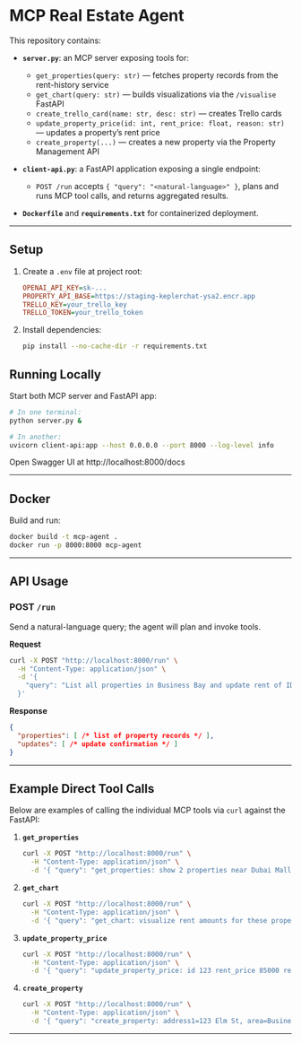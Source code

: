 # MCP Real Estate Agent

This repository contains:

- **`server.py`**: an MCP server exposing tools for:
  - `get_properties(query: str)` — fetches property records from the rent-history service
  - `get_chart(query: str)` — builds visualizations via the `/visualise` FastAPI
  - `create_trello_card(name: str, desc: str)` — creates Trello cards
  - `update_property_price(id: int, rent_price: float, reason: str)` — updates a property’s rent price
  - `create_property(...)` — creates a new property via the Property Management API

- **`client-api.py`**: a FastAPI application exposing a single endpoint:
  - `POST /run` accepts `{ "query": "<natural-language>" }`, plans and runs MCP tool calls, and returns aggregated results.

- **`Dockerfile`** and **`requirements.txt`** for containerized deployment.

---

## Setup

1. Create a `.env` file at project root:
   ```ini
   OPENAI_API_KEY=sk-...
   PROPERTY_API_BASE=https://staging-keplerchat-ysa2.encr.app
   TRELLO_KEY=your_trello_key
   TRELLO_TOKEN=your_trello_token
   ```

2. Install dependencies:
   ```bash
   pip install --no-cache-dir -r requirements.txt
   ```

## Running Locally

Start both MCP server and FastAPI app:

```bash
# In one terminal:
python server.py &

# In another:
uvicorn client-api:app --host 0.0.0.0 --port 8000 --log-level info
```

Open Swagger UI at http://localhost:8000/docs

---

## Docker

Build and run:

```bash
docker build -t mcp-agent .
docker run -p 8000:8000 mcp-agent
```

---

## API Usage

### POST `/run`

Send a natural-language query; the agent will plan and invoke tools.

**Request**

```bash
curl -X POST "http://localhost:8000/run" \
  -H "Content-Type: application/json" \
  -d '{
    "query": "List all properties in Business Bay and update rent of ID 123 to 85000 because market adjustment"
  }'
```

**Response**

```json
{
  "properties": [ /* list of property records */ ],
  "updates": [ /* update confirmation */ ]
}
```

---

## Example Direct Tool Calls

Below are examples of calling the individual MCP tools via `curl` against the FastAPI:

1. **`get_properties`**

   ```bash
   curl -X POST "http://localhost:8000/run" \
     -H "Content-Type: application/json" \
     -d '{ "query": "get_properties: show 2 properties near Dubai Mall in Business Bay" }'
   ```

2. **`get_chart`**

   ```bash
   curl -X POST "http://localhost:8000/run" \
     -H "Content-Type: application/json" \
     -d '{ "query": "get_chart: visualize rent amounts for these properties" }'
   ```

3. **`update_property_price`**

   ```bash
   curl -X POST "http://localhost:8000/run" \
     -H "Content-Type: application/json" \
     -d '{ "query": "update_property_price: id 123 rent_price 85000 reason market adjustment" }'
   ```

4. **`create_property`**

   ```bash
   curl -X POST "http://localhost:8000/run" \
     -H "Content-Type: application/json" \
     -d '{ "query": "create_property: address1=123 Elm St, area=Business Bay, city=Dubai, purchaseDate=2025-04-24, developer=Acme, buyPrice=500000.0, rentPrice=25000.0, bedrooms=2, bathrooms=2, receptions=1, size=120.5" }'
   ```

---


